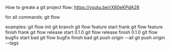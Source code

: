 How to greate a git project flow:
https://youtu.be/rX80eKPdA28

for all commands:
git flow

examples:
git flow init
git branch
git flow feature start frank
git flow feature finish frank
git flow release start 0.1.0
git flow release finish 0.1.0
git flow bugfix start bad
git flow bugfix finish bad
git push origin --all
git push origin --tags
